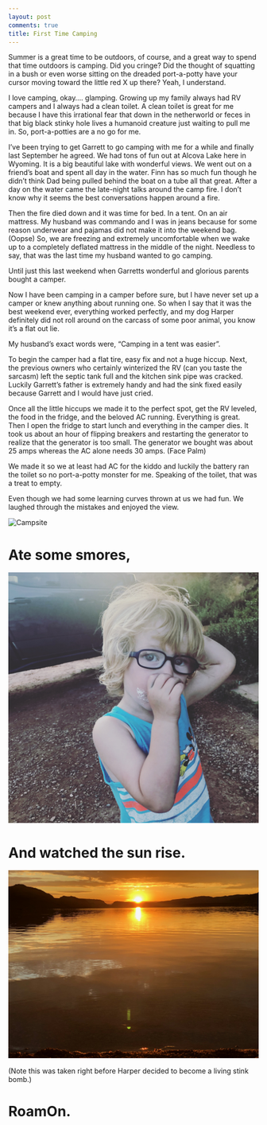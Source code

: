 ```yaml
---
layout: post
comments: true
title: First Time Camping
---
```


<p>Summer is a great time to be outdoors, of course, and a great way to spend that time outdoors is camping. Did you cringe? Did the thought of squatting in a bush or even worse sitting on the dreaded port-a-potty have your cursor moving toward the little red X up there? Yeah, I understand.</p>

<p>I love camping, okay…. glamping. Growing up my family always had RV campers and I always had a clean toilet. A clean toilet is great for me because I have this irrational fear that down in the netherworld or feces in that big black stinky hole lives a humanoid creature just waiting to pull me in. So, port-a-potties are a no go for me.</p> 

<p>I’ve been trying to get Garrett to go camping with me for a while and finally last September he agreed. We had tons of fun out at Alcova Lake here in Wyoming. It is a big beautiful lake with wonderful views. We went out on a friend’s boat and spent all day in the water. Finn has so much fun though he didn’t think Dad being pulled behind the boat on a tube all that great. After a day on the water came the late-night talks around the camp fire. I don’t know why it seems the best conversations happen around a fire.</p>

<p>Then the fire died down and it was time for bed. In a tent. On an air mattress. My husband was commando and I was in jeans because for some reason underwear and pajamas did not make it into the weekend bag. (Oopse) So, we are freezing and extremely uncomfortable when we wake up to a completely deflated mattress in the middle of the night. Needless to say, that was the last time my husband wanted to go camping.</p> 

<p>Until just this last weekend when Garretts wonderful and glorious parents bought a camper.</p>
	
<p>Now I have been camping in a camper before sure, but I have never set up a camper or knew anything about running one. So when I say that it was the best weekend ever, everything worked perfectly, and my dog Harper definitely did not roll around on the carcass of some poor animal, you know it’s a flat out lie.</p>

<p>My husband’s exact words were, “Camping in a tent was easier”.</p>

<p>To begin the camper had a flat tire, easy fix and not a huge hiccup. Next, the previous owners who certainly winterized the RV (can you taste the sarcasm) left the septic tank full and the kitchen sink pipe was cracked. Luckily Garrett’s father is extremely handy and had the sink fixed easily because Garrett and I would have just cried.</p>

<p>Once all the little hiccups we made it to the perfect spot, get the RV leveled, the food in the fridge, and the beloved AC running. Everything is great. Then I open the fridge to start lunch and everything in the camper dies. It took us about an hour of flipping breakers and restarting the generator to realize that the generator is too small. The generator we bought was about 25 amps whereas the AC alone needs 30 amps. (Face Palm)</p>

<p>We made it so we at least had AC for the kiddo and luckily the battery ran the toilet so no port-a-potty monster for me. Speaking of the toilet, that was a treat to empty.</p>

<p>Even though we had some learning curves thrown at us we had fun. We laughed through the mistakes and enjoyed the view.</p>

![Campsite](/images/Camping/spot.jpeg)


<h1>Ate some smores,</h1>

![Finn](/images/Camping/Finn.JPG)


<h1>And watched the sun rise.</h1>

![Camping area](/images/Camping/Sunrise.jpeg)




<p>(Note this was taken right before Harper decided to become a living stink bomb.)</p>


<h1>RoamOn.</h1>